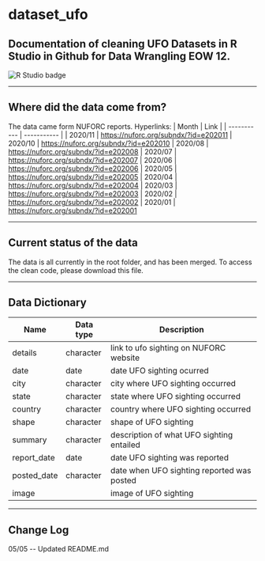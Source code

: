 # dataset_ufo
## Documentation of cleaning UFO Datasets in R Studio in Github for Data Wrangling EOW 12. 
![R Studio badge](https://img.shields.io/static/v1?message=R%20Studio&logo=RStudio&labelColor=75AADB&color=75AADB&logoColor=white&label=%20&style=for-the-badge)

---

## Where did the data come from?
The data came form NUFORC reports.
Hyperlinks:
| Month | Link |
| ----------- | ----------- |
| 2020/11 | https://nuforc.org/subndx/?id=e202011
| 2020/10 | https://nuforc.org/subndx/?id=e202010
| 2020/08 | https://nuforc.org/subndx/?id=e202008
| 2020/07 | https://nuforc.org/subndx/?id=e202007
| 2020/06 | https://nuforc.org/subndx/?id=e202006
| 2020/05 | https://nuforc.org/subndx/?id=e202005
| 2020/04 | https://nuforc.org/subndx/?id=e202004
| 2020/03 | https://nuforc.org/subndx/?id=e202003
| 2020/02 | https://nuforc.org/subndx/?id=e202002
| 2020/01 | https://nuforc.org/subndx/?id=e202001

---

## Current status of the data
The data is all currently in the root folder, and has been merged. To access the clean code, please download this file.

---

## Data Dictionary
| Name | Data type | Description |
| ----------- | ----------- | ---------------------------------------- |
| details | character | link to ufo sighting on NUFORC website |
| date | date | date UFO sighting ocurred |
| city | character | city where UFO sighting occurred |
| state | character | state where UFO sighting occurred |
| country | character | country where UFO sighting occurred |
| shape | character | shape of UFO sighting |
| summary | character | description of what UFO sighting entailed |
| report_date | date | date UFO sighting was reported |
| posted_date | character | date when UFO sighting reported was posted |
| image |  | image of UFO sighting |

---

## Change Log
05/05 -- Updated README.md





